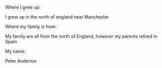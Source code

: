 Where I grew up:

I grew up in the north of england near Manchester

Where my family is from:

My family are all from the north of England, however my parents retired in Spain

My name:

Peter Anderton